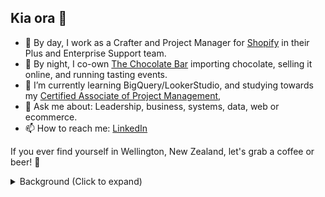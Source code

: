 ## Kia ora 👋 

- 💼 By day, I work as a Crafter and Project Manager for [Shopify](https://github.com/shopify) in their Plus and Enterprise Support team.
- 🍫 By night, I co-own [The Chocolate Bar](https://thechocolatebar.nz) importing chocolate, selling it online, and running tasting events.
- 🌱 I’m currently learning BigQuery/LookerStudio, and studying towards my [Certified Associate of Project Management](https://www.pmi.org/certifications/certified-associate-capm),
- 💬 Ask me about: Leadership, business, systems, data, web or ecommerce.
- 📫 How to reach me: [LinkedIn](https://linkedin.com/in/adamthomsonnz)

If you ever find yourself in Wellington, New Zealand, let's grab a coffee or beer! 🍻

<details>
<summary>Background (Click to expand)</summary>
When I was young, I was a musician, promoter and radio dj, before running a radio station with 60K monthly listeners.<br /><br />I spent 10yrs+ helping dozens of clients with their online presence from SMEs to NGOs.<br />I've worked full-time in clothing and graphic design, marketing and communications, website development and IT systems administration.<br /><br />I'm technically capable, and also a passionate advocate for seamless experiences and good design.<br /><br />Since 2019 I've worked for Shopify, in leadership since 2021, and I'm very proud to help support some of the biggest flash sellers and household name brands in the world.
</details>

<!--
**adamthomson/adamthomson** is a ✨ _special_ ✨ repository because its `README.md` (this file) appears on your GitHub profile.

Here are some ideas to get you started:
- 👯 I’m looking to collaborate on ...
- 🤔 I’m looking for help with ...

-->
